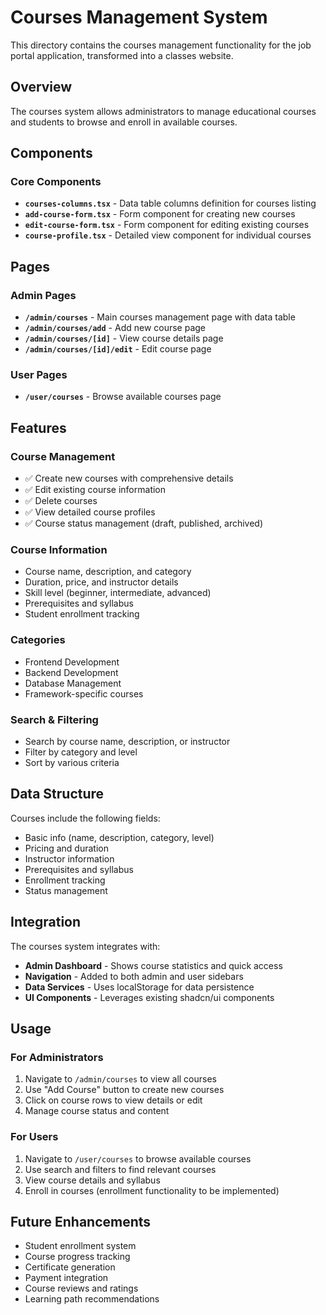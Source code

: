 # Courses Management System

This directory contains the courses management functionality for the job portal application, transformed into a classes website.

## Overview

The courses system allows administrators to manage educational courses and students to browse and enroll in available courses.

## Components

### Core Components

- **`courses-columns.tsx`** - Data table columns definition for courses listing
- **`add-course-form.tsx`** - Form component for creating new courses
- **`edit-course-form.tsx`** - Form component for editing existing courses
- **`course-profile.tsx`** - Detailed view component for individual courses

## Pages

### Admin Pages

- **`/admin/courses`** - Main courses management page with data table
- **`/admin/courses/add`** - Add new course page
- **`/admin/courses/[id]`** - View course details page
- **`/admin/courses/[id]/edit`** - Edit course page

### User Pages

- **`/user/courses`** - Browse available courses page

## Features

### Course Management
- ✅ Create new courses with comprehensive details
- ✅ Edit existing course information
- ✅ Delete courses
- ✅ View detailed course profiles
- ✅ Course status management (draft, published, archived)

### Course Information
- Course name, description, and category
- Duration, price, and instructor details
- Skill level (beginner, intermediate, advanced)
- Prerequisites and syllabus
- Student enrollment tracking

### Categories
- Frontend Development
- Backend Development
- Database Management
- Framework-specific courses

### Search & Filtering
- Search by course name, description, or instructor
- Filter by category and level
- Sort by various criteria

## Data Structure

Courses include the following fields:
- Basic info (name, description, category, level)
- Pricing and duration
- Instructor information
- Prerequisites and syllabus
- Enrollment tracking
- Status management

## Integration

The courses system integrates with:
- **Admin Dashboard** - Shows course statistics and quick access
- **Navigation** - Added to both admin and user sidebars
- **Data Services** - Uses localStorage for data persistence
- **UI Components** - Leverages existing shadcn/ui components

## Usage

### For Administrators
1. Navigate to `/admin/courses` to view all courses
2. Use "Add Course" button to create new courses
3. Click on course rows to view details or edit
4. Manage course status and content

### For Users
1. Navigate to `/user/courses` to browse available courses
2. Use search and filters to find relevant courses
3. View course details and syllabus
4. Enroll in courses (enrollment functionality to be implemented)

## Future Enhancements

- Student enrollment system
- Course progress tracking
- Certificate generation
- Payment integration
- Course reviews and ratings
- Learning path recommendations
